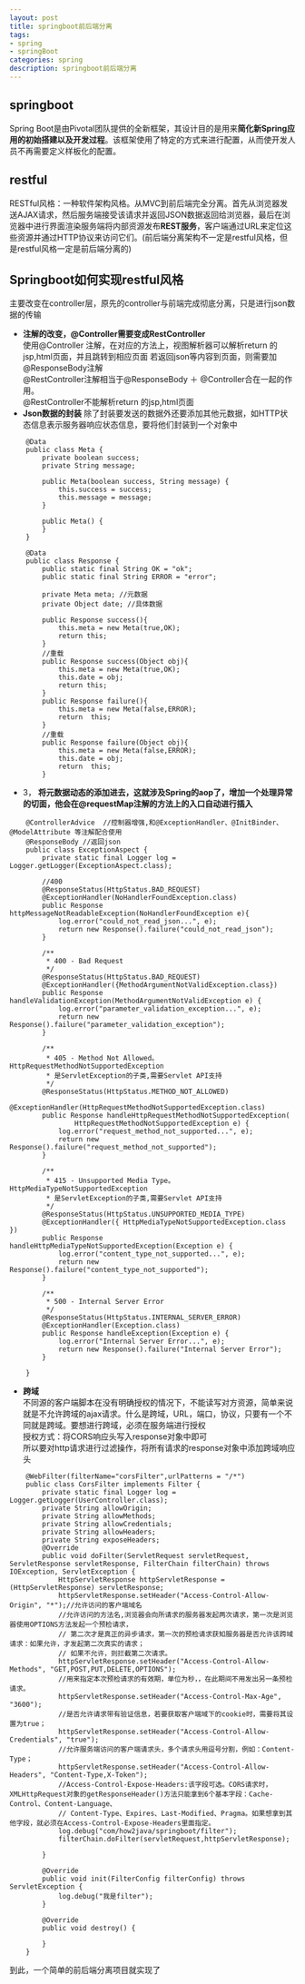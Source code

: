 ```yaml
---
layout: post
title: springboot前后端分离
tags:
- spring
- springBoot
categories: spring
description: springboot前后端分离
---
```

## springboot
Spring Boot是由Pivotal团队提供的全新框架，其设计目的是用来**简化新Spring应用的初始搭建以及开发过程**。该框架使用了特定的方式来进行配置，从而使开发人员不再需要定义样板化的配置。

<!-- more -->

## restful
RESTful风格：一种软件架构风格。从MVC到前后端完全分离。首先从浏览器发送AJAX请求，然后服务端接受该请求并返回JSON数据返回给浏览器，最后在浏览器中进行界面渲染服务端将内部资源发布**REST服务**，客户端通过URL来定位这些资源并通过HTTP协议来访问它们。(前后端分离架构不一定是restful风格，但是restful风格一定是前后端分离的)
## Springboot如何实现restful风格
主要改变在controller层，原先的controller与前端完成彻底分离，只是进行json数据的传输
- **注解的改变，@Controller需要变成RestController**  
使用@Controller 注解，在对应的方法上，视图解析器可以解析return 的jsp,html页面，并且跳转到相应页面 若返回json等内容到页面，则需要加@ResponseBody注解  
@RestController注解相当于@ResponseBody ＋ @Controller合在一起的作用。  
@RestController不能解析return 的jsp,html页面  
- **Json数据的封装**
除了封装要发送的数据外还要添加其他元数据，如HTTP状态信息表示服务器响应状态信息，要将他们封装到一个对象中
```
	@Data
	public class Meta {
		private boolean success;
		private String message;

		public Meta(boolean success, String message) {
			this.success = success;
			this.message = message;
		}

		public Meta() {
		}
	}
```
```
	@Data
	public class Response {
		public static final String OK = "ok";
		public static final String ERROR = "error";

		private Meta meta; //元数据
		private Object date; //具体数据

		public Response success(){
			this.meta = new Meta(true,OK);
			return this;
		}
		//重载
		public Response success(Object obj){
			this.meta = new Meta(true,OK);
			this.date = obj;
			return this;
		}
		public Response failure(){
			this.meta = new Meta(false,ERROR);
			return  this;
		}
		//重载
		public Response failure(Object obj){
			this.meta = new Meta(false,ERROR);
			this.date = obj;
			return  this;
		}
```
- 3，	**将元数据动态的添加进去，这就涉及Spring的aop了，增加一个处理异常的切面，他会在@requestMap注解的方法上的入口自动进行插入**
```
	@ControllerAdvice  //控制器增强,和@ExceptionHandler、@InitBinder、@ModelAttribute 等注解配合使用
	@ResponseBody //返回json
	public class ExceptionAspect {
		private static final Logger log = Logger.getLogger(ExceptionAspect.class);

		//400
		@ResponseStatus(HttpStatus.BAD_REQUEST)
		@ExceptionHandler(NoHandlerFoundException.class)
		public Response httpMessageNotReadableException(NoHandlerFoundException e){
			log.error("could_not_read_json...", e);
			return new Response().failure("could_not_read_json");
		}

		/**
		 * 400 - Bad Request
		 */
		@ResponseStatus(HttpStatus.BAD_REQUEST)
		@ExceptionHandler({MethodArgumentNotValidException.class})
		public Response handleValidationException(MethodArgumentNotValidException e) {
			log.error("parameter_validation_exception...", e);
			return new Response().failure("parameter_validation_exception");
		}

		/**
		 * 405 - Method Not Allowed。HttpRequestMethodNotSupportedException
		 * 是ServletException的子类,需要Servlet API支持
		 */
		@ResponseStatus(HttpStatus.METHOD_NOT_ALLOWED)
		@ExceptionHandler(HttpRequestMethodNotSupportedException.class)
		public Response handleHttpRequestMethodNotSupportedException(
				HttpRequestMethodNotSupportedException e) {
			log.error("request_method_not_supported...", e);
			return new Response().failure("request_method_not_supported");
		}

		/**
		 * 415 - Unsupported Media Type。HttpMediaTypeNotSupportedException
		 * 是ServletException的子类,需要Servlet API支持
		 */
		@ResponseStatus(HttpStatus.UNSUPPORTED_MEDIA_TYPE)
		@ExceptionHandler({ HttpMediaTypeNotSupportedException.class })
		public Response handleHttpMediaTypeNotSupportedException(Exception e) {
			log.error("content_type_not_supported...", e);
			return new Response().failure("content_type_not_supported");
		}

		/**
		 * 500 - Internal Server Error
		 */
		@ResponseStatus(HttpStatus.INTERNAL_SERVER_ERROR)
		@ExceptionHandler(Exception.class)
		public Response handleException(Exception e) {
			log.error("Internal Server Error...", e);
			return new Response().failure("Internal Server Error");
		}

	}
```
- **跨域**  
不同源的客户端脚本在没有明确授权的情况下，不能读写对方资源，简单来说就是不允许跨域的ajax请求。什么是跨域，URL，端口，协议，只要有一个不同就是跨域。要想进行跨域，必须在服务端进行授权   
授权方式：将CORS响应头写入response对象中即可  
所以要对http请求进行过滤操作，将所有请求的response对象中添加跨域响应头  
```
	@WebFilter(filterName="corsFilter",urlPatterns = "/*")
	public class CorsFilter implements Filter {
		private static final Logger log = Logger.getLogger(UserController.class);
		private String allowOrigin;
		private String allowMethods;
		private String allowCredentials;
		private String allowHeaders;
		private String exposeHeaders;
		@Override
		public void doFilter(ServletRequest servletRequest, ServletResponse servletResponse, FilterChain filterChain) throws IOException, ServletException {
			HttpServletResponse httpServletResponse = (HttpServletResponse) servletResponse;
			httpServletResponse.setHeader("Access-Control-Allow-Origin", "*");//允许访问的客户端域名
			//允许访问的方法名,浏览器会向所请求的服务器发起两次请求，第一次是浏览器使用OPTIONS方法发起一个预检请求，
			// 第二次才是真正的异步请求，第一次的预检请求获知服务器是否允许该跨域请求：如果允许，才发起第二次真实的请求；
			// 如果不允许，则拦截第二次请求。
			httpServletResponse.setHeader("Access-Control-Allow-Methods", "GET,POST,PUT,DELETE,OPTIONS");
			//用来指定本次预检请求的有效期，单位为秒，，在此期间不用发出另一条预检请求。
			httpServletResponse.setHeader("Access-Control-Max-Age", "3600");
			//是否允许请求带有验证信息，若要获取客户端域下的cookie时，需要将其设置为true；
			httpServletResponse.setHeader("Access-Control-Allow-Credentials", "true");
			//允许服务端访问的客户端请求头，多个请求头用逗号分割，例如：Content-Type；
			httpServletResponse.setHeader("Access-Control-Allow-Headers", "Content-Type,X-Token");
			//Access-Control-Expose-Headers:该字段可选。CORS请求时，XMLHttpRequest对象的getResponseHeader()方法只能拿到6个基本字段：Cache-Control、Content-Language、
			// Content-Type、Expires、Last-Modified、Pragma。如果想拿到其他字段，就必须在Access-Control-Expose-Headers里面指定。
			log.debug("com/how2java/springboot/filter");
			filterChain.doFilter(servletRequest,httpServletResponse);

		}

		@Override
		public void init(FilterConfig filterConfig) throws ServletException {
			log.debug("我是filter");
		}

		@Override
		public void destroy() {

		}
	}
```
到此，一个简单的前后端分离项目就实现了
























